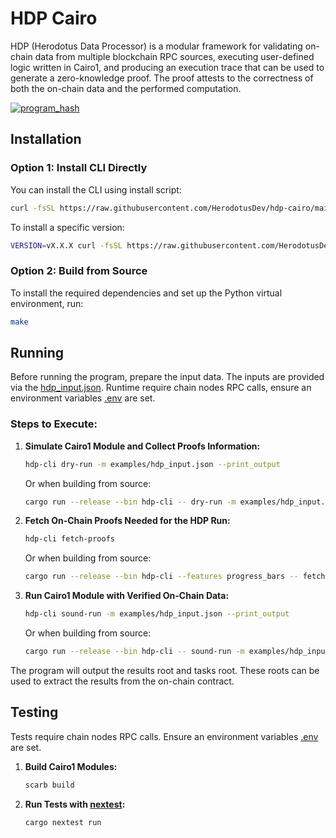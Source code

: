 # HDP Cairo

HDP (Herodotus Data Processor) is a modular framework for validating on-chain data from multiple blockchain RPC sources, executing user-defined logic written in Cairo1, and producing an execution trace that can be used to generate a zero-knowledge proof. The proof attests to the correctness of both the on-chain data and the performed computation.

<p align="left">
  <a href="https://herodotusdev.github.io/hdp-cairo/program_hash.json">
    <img src="https://img.shields.io/badge/dynamic/json?url=https://herodotusdev.github.io/hdp-cairo/program_hash.json&query=$.program_hash&label=program_hash&color=blue&style=flat-square" alt="program_hash">
  </a>
</p>

## Installation

### Option 1: Install CLI Directly

You can install the CLI using install script:

```bash
curl -fsSL https://raw.githubusercontent.com/HerodotusDev/hdp-cairo/main/install-cli.sh | bash
```

To install a specific version:

```bash
VERSION=vX.X.X curl -fsSL https://raw.githubusercontent.com/HerodotusDev/hdp-cairo/main/install-cli.sh | bash
```

### Option 2: Build from Source

To install the required dependencies and set up the Python virtual environment, run:

```bash
make
```

## Running

Before running the program, prepare the input data. The inputs are provided via the [hdp_input.json](examples/hdp_input.json).
Runtime require chain nodes RPC calls, ensure an environment variables [.env](example.env) are set.

### Steps to Execute:

1. **Simulate Cairo1 Module and Collect Proofs Information:**
   ```bash
   hdp-cli dry-run -m examples/hdp_input.json --print_output
   ```
   
   Or when building from source:
   ```bash
   cargo run --release --bin hdp-cli -- dry-run -m examples/hdp_input.json --print_output
   ```

2. **Fetch On-Chain Proofs Needed for the HDP Run:**
   ```bash
   hdp-cli fetch-proofs
   ```
   
   Or when building from source:
   ```bash
   cargo run --release --bin hdp-cli --features progress_bars -- fetch-proofs
   ```

3. **Run Cairo1 Module with Verified On-Chain Data:**
   ```bash
   hdp-cli sound-run -m examples/hdp_input.json --print_output
   ```
   
   Or when building from source:
   ```bash
   cargo run --release --bin hdp-cli -- sound-run -m examples/hdp_input.json --print_output
   ```

The program will output the results root and tasks root. These roots can be used to extract the results from the on-chain contract.

## Testing

Tests require chain nodes RPC calls. Ensure an environment variables [.env](example.env) are set.

1. **Build Cairo1 Modules:**

   ```bash
   scarb build
   ```

2. **Run Tests with [nextest](https://nexte.st/):**
   ```bash
   cargo nextest run
   ```

